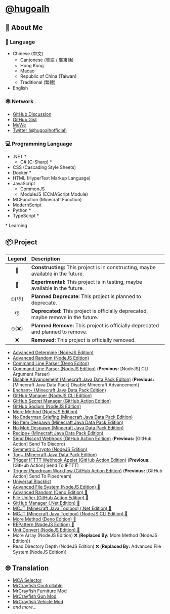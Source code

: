 # [@hugoalh](https://github.com/hugoalh)

## 🧐 About Me

### 💬 Language

- Chinese (中文)
  - Cantonese (粵語 / 廣東話)
  - Hong Kong
  - Macao
  - Republic of China (Taiwan)
  - Traditional (繁體)
- English

### 🕸 Network

- [GitHub Discussion](https://github.com/hugoalh/hugoalh/discussions)
- [GitHub Gist](https://gist.github.com/hugoalh)
- [MeWe](https://mewe.com/i/hugoalh)
- [Twitter (@hugoalhofficial)](https://twitter.com/hugoalhofficial)

### 💻 Programming Language

- .NET \*
  - C# (C-Sharp) \*
- CSS (Cascading Style Sheets)
- Docker \*
- HTML (HyperText Markup Language)
- JavaScript
  - CommonJS
  - ModuleJS (ECMAScript Module)
- MCFunction (Minecraft Function)
- ModernScript
- Python \*
- TypeScript \*

\* Learning

## 📦 Project

| **Legend** | **Description** |
|:-:|:--|
| 🚧 | **Constructing:** This project is in constructing, maybe available in the future. |
| 🧪 | **Experimental:** This project is in testing, maybe available in the future. |
| ⏲{👎} | **Planned Deprecate:** This project is planned to deprecate. |
| 👎 | **Deprecated:** This project is officially deprecated, maybe remove in the future. |
| ⏲{❌} | **Planned Remove:** This project is officially deprecated and planned to remove. |
| ❌ | **Removed:** This project is officially removed. |

- [Advanced Determine (NodeJS Edition)](https://github.com/hugoalh-studio/advanced-determine-nodejs)
- [Advanced Random (NodeJS Edition)](https://github.com/hugoalh-studio/advanced-random-nodejs)
- [Command Line Parser (Deno Editon)](https://github.com/hugoalh-studio/command-line-parser-deno)
- [Command Line Parser (NodeJS Edition)](https://github.com/hugoalh-studio/command-line-parser-nodejs) (**Previous:** [NodeJS] CLI Argument Parser)
- [Disable Advancement (Minecraft Java Data Pack Editon)](https://github.com/hugoalh-studio/disable-advancement-mcjdp) (**Previous:** [Minecraft Java Data Pack] Disable Minecraft Advancement)
- [Enchant+ (Minecraft Java Data Pack Edition)](https://github.com/hugoalh-studio/enchant-plus-mcjdp)
- [GitHub Manager (NodeJS CLI Edition)](https://github.com/hugoalh-studio/github-manager-nodejscli)
- [GitHub Secret Manager (GitHub Action Edition)](https://github.com/hugoalh/github-secret-manager-ghaction)
- [GitHub Sodium (NodeJS Edition)](https://github.com/hugoalh-studio/github-sodium-nodejs)
- [More Method (NodeJS Edition)](https://github.com/hugoalh-studio/more-method-nodejs)
- [No Enderman Griefing (Minecraft Java Data Pack Edition)](https://github.com/hugoalh-studio/no-enderman-griefing-mcjdp)
- [No Item Despawn (Minecraft Java Data Pack Edition)](https://github.com/hugoalh-studio/no-item-despawn-mcjdp)
- [No Mob Despawn (Minecraft Java Data Pack Edition)](https://github.com/hugoalh-studio/no-mob-despawn-mcjdp)
- [Recipe+ (Minecraft Java Data Pack Edition)](https://github.com/hugoalh-studio/recipe-plus-mcjdp)
- [Send Discord Webhook (GitHub Action Edition)](https://github.com/hugoalh/send-discord-webhook-ghaction) (**Previous:** [GitHub Action] Send To Discord)
- [Symmetric Crypto (NodeJS Edition)](https://github.com/hugoalh-studio/symmetric-crypto-nodejs)
- [Tag+ (Minecraft Java Data Pack Edition)](https://github.com/hugoalh-studio-studio/tag-plus-mcjdp)
- [Trigger IFTTT Webhook Applet (GitHub Action Edition)](https://github.com/hugoalh/trigger-ifttt-webhook-applet-ghaction) (**Previous:** [GitHub Action] Send To IFTTT)
- [Trigger Pipedream Workflow (GitHub Action Edition)](https://github.com/hugoalh/trigger-pipedream-workflow-ghaction) (**Previous:** [GitHub Action] Send To Pipedream)
- [Universal Blacklist](https://github.com/hugoalh-studio/universal-blacklist)
- [Advanced File System (NodeJS Edition) 🚧](https://github.com/hugoalh-studio/advanced-file-system-nodejs)
- [Advanced Random (Deno Edition) 🚧](https://github.com/hugoalh-studio/advanced-random-deno)
- [File Unifier (GitHub Action Edition) 🚧](https://github.com/hugoalh/file-unifier-ghaction)
- [GitHub Manager (.Net Edition) 🚧](https://github.com/hugoalh-studio/github-manager-dotnet)
- [MCJT (Minecraft Java Toolbox) (.Net Edition) 🚧](https://github.com/hugoalh-studio/minecraft-java-toolbox-dotnet)
- [MCJT (Minecraft Java Toolbox) (NodeJS CLI Edition) 🚧](https://github.com/hugoalh-studio/minecraft-java-toolbox-nodejscli)
- [More Method (Deno Edition) 🚧](https://github.com/hugoalh-studio/more-method-deno)
- [REPattern (NodeJS Edition) 🚧](https://github.com/hugoalh-studio/repattern-nodejs)
- [Unit Convert (NodeJS Edition) 🚧](https://github.com/hugoalh-studio/unit-convert-nodejs)
- More Array (NodeJS Edition) ❌ (**Replaced By:** More Method (NodeJS Edition))
- Read Directory Depth (NodeJS Edition) ❌ (**Replaced By:** Advanced File System (NodeJS Edition))

## 🌐 Translation

- [MCA Selector](https://github.com/Querz/mcaselector)
- [MrCrayfish Controllable](https://github.com/MrCrayfish/Controllable)
- [MrCrayfish Furniture Mod](https://github.com/MrCrayfish/MrCrayfishFurnitureMod)
- [MrCrayfish Gun Mod](https://github.com/MrCrayfish/MrCrayfishGunMod)
- [MrCrayfish Vehicle Mod](https://github.com/MrCrayfish/MrCrayfishVehicleMod)
- *and more...*
